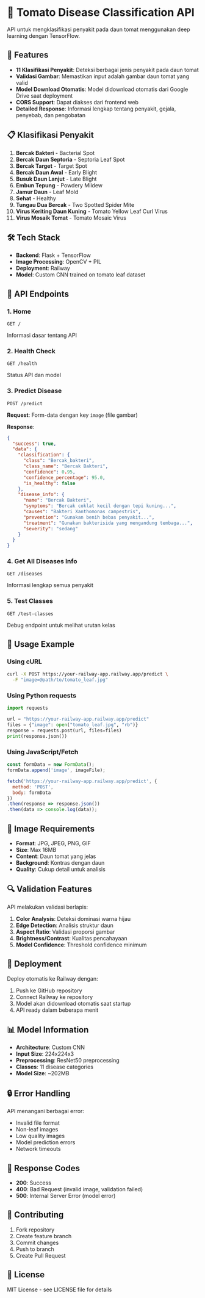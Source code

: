 # 🍅 Tomato Disease Classification API

API untuk mengklasifikasi penyakit pada daun tomat menggunakan deep learning dengan TensorFlow.

## 🚀 Features

- **11 Klasifikasi Penyakit**: Deteksi berbagai jenis penyakit pada daun tomat
- **Validasi Gambar**: Memastikan input adalah gambar daun tomat yang valid
- **Model Download Otomatis**: Model didownload otomatis dari Google Drive saat deployment
- **CORS Support**: Dapat diakses dari frontend web
- **Detailed Response**: Informasi lengkap tentang penyakit, gejala, penyebab, dan pengobatan

## 📋 Klasifikasi Penyakit

1. **Bercak Bakteri** - Bacterial Spot
2. **Bercak Daun Septoria** - Septoria Leaf Spot  
3. **Bercak Target** - Target Spot
4. **Bercak Daun Awal** - Early Blight
5. **Busuk Daun Lanjut** - Late Blight
6. **Embun Tepung** - Powdery Mildew
7. **Jamur Daun** - Leaf Mold
8. **Sehat** - Healthy
9. **Tungau Dua Bercak** - Two Spotted Spider Mite
10. **Virus Keriting Daun Kuning** - Tomato Yellow Leaf Curl Virus
11. **Virus Mosaik Tomat** - Tomato Mosaic Virus

## 🛠️ Tech Stack

- **Backend**: Flask + TensorFlow
- **Image Processing**: OpenCV + PIL
- **Deployment**: Railway
- **Model**: Custom CNN trained on tomato leaf dataset

## 📡 API Endpoints

### 1. Home
```
GET /
```
Informasi dasar tentang API

### 2. Health Check
```
GET /health
```
Status API dan model

### 3. Predict Disease
```
POST /predict
```
**Request**: Form-data dengan key `image` (file gambar)

**Response**:
```json
{
  "success": true,
  "data": {
    "classification": {
      "class": "Bercak_bakteri",
      "class_name": "Bercak Bakteri",
      "confidence": 0.95,
      "confidence_percentage": 95.0,
      "is_healthy": false
    },
    "disease_info": {
      "name": "Bercak Bakteri",
      "symptoms": "Bercak coklat kecil dengan tepi kuning...",
      "causes": "Bakteri Xanthomonas campestris",
      "prevention": "Gunakan benih bebas penyakit...",
      "treatment": "Gunakan bakterisida yang mengandung tembaga...",
      "severity": "sedang"
    }
  }
}
```

### 4. Get All Diseases Info
```
GET /diseases
```
Informasi lengkap semua penyakit

### 5. Test Classes
```
GET /test-classes
```
Debug endpoint untuk melihat urutan kelas

## 🔧 Usage Example

### Using cURL
```bash
curl -X POST https://your-railway-app.railway.app/predict \
  -F "image=@path/to/tomato_leaf.jpg"
```

### Using Python requests
```python
import requests

url = "https://your-railway-app.railway.app/predict"
files = {"image": open("tomato_leaf.jpg", "rb")}
response = requests.post(url, files=files)
print(response.json())
```

### Using JavaScript/Fetch
```javascript
const formData = new FormData();
formData.append('image', imageFile);

fetch('https://your-railway-app.railway.app/predict', {
  method: 'POST',
  body: formData
})
.then(response => response.json())
.then(data => console.log(data));
```

## 🎯 Image Requirements

- **Format**: JPG, JPEG, PNG, GIF
- **Size**: Max 16MB
- **Content**: Daun tomat yang jelas
- **Background**: Kontras dengan daun
- **Quality**: Cukup detail untuk analisis

## 🔍 Validation Features

API melakukan validasi berlapis:

1. **Color Analysis**: Deteksi dominasi warna hijau
2. **Edge Detection**: Analisis struktur daun
3. **Aspect Ratio**: Validasi proporsi gambar
4. **Brightness/Contrast**: Kualitas pencahayaan
5. **Model Confidence**: Threshold confidence minimum

## 🚀 Deployment

Deploy otomatis ke Railway dengan:
1. Push ke GitHub repository
2. Connect Railway ke repository
3. Model akan didownload otomatis saat startup
4. API ready dalam beberapa menit

## 📊 Model Information

- **Architecture**: Custom CNN
- **Input Size**: 224x224x3
- **Preprocessing**: ResNet50 preprocessing
- **Classes**: 11 disease categories
- **Model Size**: ~202MB

## 🔒 Error Handling

API menangani berbagai error:
- Invalid file format
- Non-leaf images
- Low quality images
- Model prediction errors
- Network timeouts

## 📝 Response Codes

- **200**: Success
- **400**: Bad Request (invalid image, validation failed)
- **500**: Internal Server Error (model error)

## 🤝 Contributing

1. Fork repository
2. Create feature branch
3. Commit changes
4. Push to branch
5. Create Pull Request

## 📄 License

MIT License - see LICENSE file for details